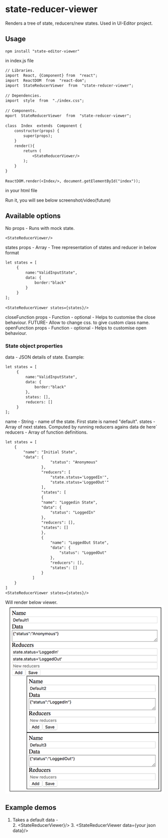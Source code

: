 # state-reducer-viewer

Renders a tree of state, reducers/new states. Used in UI-Editor project.
## Usage

    npm install "state-editor-viewer"

in index.js file


    // Libraries.
    import  React, {Component} from  "react";
    import  ReactDOM  from  "react-dom";
    import  StateReducerViewer  from  "state-reducer-viewer";
    
    // Dependencies.
    import  style  from  "./index.css";
    
    // Components.
    mport  StateReducerViewer  from  "state-reducer-viewer";
    
    class  Index  extends  Component {
	    constructor(props) {
		    super(props);
	    }
	    render(){
		    return (
			    <StateReducerViewer/>
		    );
	    }
    }
    
    ReactDOM.render(<Index/>, document.getElementById("index"));

in your html file

> <div id="index"/>

Run it, you will see below screenshot/video(future)


## Available options
No props - Runs with mock state.

    <StateReducerViewer/>


states props  - Array - Tree representation of states and reducer in below format


	let states = [
		 {
			 name:"ValidInputState",
			 data: {
				 border:"black"
			 }
		 }   
    ];

	<StateReducerViewer states={states}/>
closeFunction props - Function - optional - Helps to customise the close behaviour. FUTURE- Allow to change css. to give custom class name.
openFunction props - Function - optional - Helps to customise open behaviour.

### State object properties

data - JSON details of state.
Example: 

	let states = [
		 {
			 name:"ValidInputState",
			 data: {
				 border:"black"
			 },
			 states: [],
			 reducers: []
		 }   
    ];
name - String - name of the state. First state is named "default".
states - Array of next states. Computed by running reducers agains data de here`
reducers - Array of function definitions. 

    let states = [
	    {
		    "name": "Initial State",
		    "data": {
					    "status": "Anonymous"
				    },
				    "reducers": [
					    "state.status='LoggedIn'",
					    "state.status='LoggedOut'"
				    ],
				    "states": [
				    {
				    "name": "Loggedin State",
				    "data": {
					    "status": "LoggedIn"
				    },
				    "reducers": [],
				    "states": []
				    },
				    {
					    "name": "LoggedOut State",
					    "data": {
						    "status": "LoggedOut"
					    },
					    "reducers": [],
					    "states": []
				    }
			    ]
		}
	]
	<StateReducerViewer states={states}/>
Will render below viewer.
![A tree view rendered format](https://github.com/imvetri/state-reducer-viewer/blob/master/Viewer.png)

## Example demos

1. Takes a default data -  
	2. <StateReducerViewer}/>
	3. <StateReducerViewer data={your json data}/>

